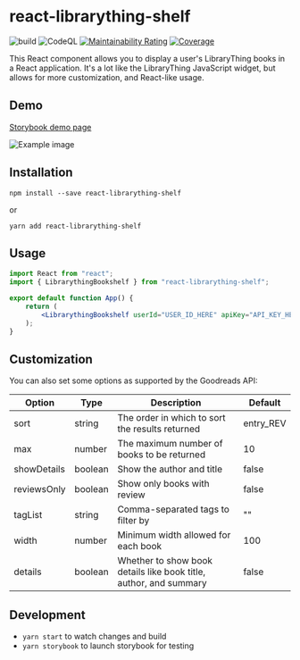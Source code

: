 # react-librarything-shelf
![build](https://github.com/kylekarpack/react-librarything-shelf/workflows/build/badge.svg) ![CodeQL](https://github.com/kylekarpack/react-librarything-shelf/workflows/CodeQL/badge.svg) 
[![Maintainability Rating](https://sonarcloud.io/api/project_badges/measure?project=kylekarpack_react-librarything-shelf&metric=sqale_rating)](https://sonarcloud.io/dashboard?id=kylekarpack_react-librarything-shelf) [![Coverage](https://sonarcloud.io/api/project_badges/measure?project=kylekarpack_react-librarything-shelf&metric=coverage)](https://sonarcloud.io/dashboard?id=kylekarpack_react-librarything-shelf)

This React component allows you to display a user's LibraryThing books in a React application. It's a lot like the LibraryThing JavaScript widget, but allows for more customization, and React-like usage.

## Demo
[Storybook demo page](https://kylekarpack.github.io/react-librarything-shelf/)

![Example image](/sample/sample.png)

## Installation

```
npm install --save react-librarything-shelf
```
or
```
yarn add react-librarything-shelf
```

## Usage

```jsx
import React from "react";
import { LibrarythingBookshelf } from "react-librarything-shelf";

export default function App() {
	return (
		<LibrarythingBookshelf userId="USER_ID_HERE" apiKey="API_KEY_HERE" />
	);
}
```

## Customization

You can also set some options as supported by the Goodreads API:

| Option | Type | Description | Default |
| ------ | ---- | ----------- | ------- |
| sort  | string | The order in which to sort the results returned | entry_REV
| max  | number | The maximum number of books to be returned | 10
| showDetails  | boolean | Show the author and title | false
| reviewsOnly  | boolean | Show only books with review | false
| tagList  | string | Comma-separated tags to filter by | ""
| width | number | Minimum width allowed for each book | 100
| details | boolean | Whether to show book details like book title, author, and summary | false

## Development
- `yarn start` to watch changes and build
- `yarn storybook` to launch storybook for testing
